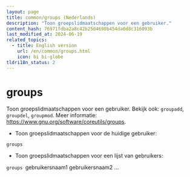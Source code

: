 ```yaml
---
layout: page
title: common/groups (Nederlands)
description: "Toon groepslidmaatschappen voor een gebruiker."
content_hash: 76971fdba2a8c42b25d4690b454da0d8c316093b
last_modified_at: 2024-06-19
related_topics:
  - title: English version
    url: /en/common/groups.html
    icon: bi bi-globe
tldri18n_status: 2
---
```

# groups

Toon groepslidmaatschappen voor een gebruiker.
Bekijk ook: `groupadd`, `groupdel`, `groupmod`.
Meer informatie: <https://www.gnu.org/software/coreutils/groups>.

- Toon groepslidmaatschappen voor de huidige gebruiker:

`groups`

- Toon groepslidmaatschappen voor een lijst van gebruikers:

`groups `<span class="tldr-var badge badge-pill bg-dark-lm bg-white-dm text-white-lm text-dark-dm font-weight-bold">gebruikersnaam1 gebruikersnaam2 ...</span>

